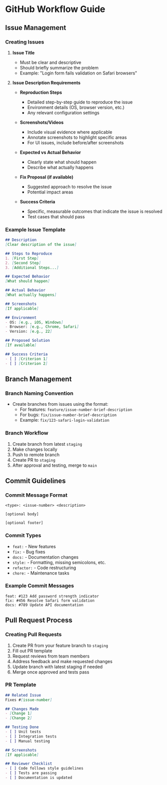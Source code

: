 # GitHub Workflow Guide

## Issue Management

### Creating Issues

1. **Issue Title**
   - Must be clear and descriptive
   - Should briefly summarize the problem
   - Example: "Login form fails validation on Safari browsers"

2. **Issue Description Requirements**
   - **Reproduction Steps**
     - Detailed step-by-step guide to reproduce the issue
     - Environment details (OS, browser version, etc.)
     - Any relevant configuration settings
   
   - **Screenshots/Videos**
     - Include visual evidence where applicable
     - Annotate screenshots to highlight specific areas
     - For UI issues, include before/after screenshots
   
   - **Expected vs Actual Behavior**
     - Clearly state what should happen
     - Describe what actually happens
   
   - **Fix Proposal (if available)**
     - Suggested approach to resolve the issue
     - Potential impact areas
   
   - **Success Criteria**
     - Specific, measurable outcomes that indicate the issue is resolved
     - Test cases that should pass

### Example Issue Template
```markdown
## Description
[Clear description of the issue]

## Steps to Reproduce
1. [First Step]
2. [Second Step]
3. [Additional Steps...]

## Expected Behavior
[What should happen]

## Actual Behavior
[What actually happens]

## Screenshots
[If applicable]

## Environment
- OS: [e.g., iOS, Windows]
- Browser: [e.g., Chrome, Safari]
- Version: [e.g., 22]

## Proposed Solution
[If available]

## Success Criteria
- [ ] [Criterion 1]
- [ ] [Criterion 2]
```

## Branch Management

### Branch Naming Convention
- Create branches from issues using the format:
  - For features: `feature/issue-number-brief-description`
  - For bugs: `fix/issue-number-brief-description`
  - Example: `fix/123-safari-login-validation`

### Branch Workflow
1. Create branch from latest `staging`
2. Make changes locally
3. Push to remote branch
4. Create PR to `staging`
5. After approval and testing, merge to `main`

## Commit Guidelines

### Commit Message Format
```
<type>: <issue-number> <description>

[optional body]

[optional footer]
```

### Commit Types
- `feat:` - New features
- `fix:` - Bug fixes
- `docs:` - Documentation changes
- `style:` - Formatting, missing semicolons, etc.
- `refactor:` - Code restructuring
- `chore:` - Maintenance tasks

### Example Commit Messages
```
feat: #123 Add password strength indicator
fix: #456 Resolve Safari form validation
docs: #789 Update API documentation
```

## Pull Request Process

### Creating Pull Requests
1. Create PR from your feature branch to `staging`
2. Fill out PR template
3. Request reviews from team members
4. Address feedback and make requested changes
5. Update branch with latest staging if needed
6. Merge once approved and tests pass

### PR Template
```markdown
## Related Issue
Fixes #[issue-number]

## Changes Made
- [Change 1]
- [Change 2]

## Testing Done
- [ ] Unit tests
- [ ] Integration tests
- [ ] Manual testing

## Screenshots
[If applicable]

## Reviewer Checklist
- [ ] Code follows style guidelines
- [ ] Tests are passing
- [ ] Documentation is updated
```
